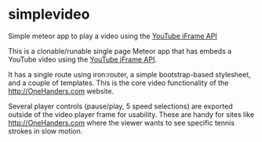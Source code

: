simplevideo
===========
Simple meteor app to play a video using the [YouTube iFrame API](https://developers.google.com/youtube/iframe_api_reference)

This is a clonable/runable single page Meteor app that has embeds a YouTube video using the [YouTube iFrame API](https://developers.google.com/youtube/iframe_api_reference).

It has a single route using iron:router, a simple bootstrap-based stylesheet, and a couple of templates. This is the
core video functionality of the http://OneHanders.com website.

Several player controls (pause/play, 5 speed selections) are exported outside of the video player frame for usability. These are handy
for sites like http://OneHanders.com where the viewer wants to see specific tennis strokes in slow motion.